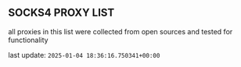 ## SOCKS4 PROXY LIST

all proxies in this list were collected from open sources and tested for functionality

last update: `2025-01-04 18:36:16.750341+00:00`